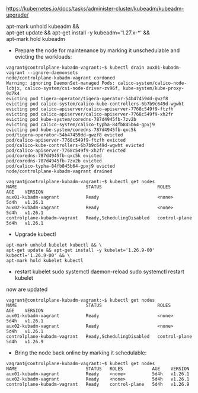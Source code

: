 
 https://kubernetes.io/docs/tasks/administer-cluster/kubeadm/kubeadm-upgrade/
 


apt-mark unhold kubeadm && \
apt-get update && apt-get install -y kubeadm='1.27.x-*' && \
apt-mark hold kubeadm

- Prepare the node for maintenance by marking it unschedulable and evicting the workloads:

```shell
vagrant@controlplane-kubadm-vagrant:~$ kubectl drain aux01-kubadm-vagrant --ignore-daemonsets
node/controlplane-kubadm-vagrant cordoned
Warning: ignoring DaemonSet-managed Pods: calico-system/calico-node-lcbjx, calico-system/csi-node-driver-zv96f, kube-system/kube-proxy-9d7k4
evicting pod tigera-operator/tigera-operator-54b47459dd-gwzf8
evicting pod calico-system/calico-kube-controllers-6b7b9c649d-wgwht
evicting pod calico-apiserver/calico-apiserver-7768c549f9-ftzfh
evicting pod calico-apiserver/calico-apiserver-7768c549f9-xh2fr
evicting pod kube-system/coredns-787d4945fb-7zv2b
evicting pod calico-system/calico-typha-84fb845b64-gpxj9
evicting pod kube-system/coredns-787d4945fb-qxc5k
pod/tigera-operator-54b47459dd-gwzf8 evicted
pod/calico-apiserver-7768c549f9-ftzfh evicted
pod/calico-kube-controllers-6b7b9c649d-wgwht evicted
pod/calico-apiserver-7768c549f9-xh2fr evicted
pod/coredns-787d4945fb-qxc5k evicted
pod/coredns-787d4945fb-7zv2b evicted
pod/calico-typha-84fb845b64-gpxj9 evicted
node/controlplane-kubadm-vagrant drained

vagrant@controlplane-kubadm-vagrant:~$ kubectl get nodes
NAME                          STATUS                     ROLES           AGE    VERSION
aux01-kubadm-vagrant          Ready                      <none>          5d4h   v1.26.1
aux02-kubadm-vagrant          Ready                      <none>          5d4h   v1.26.1
controlplane-kubadm-vagrant   Ready,SchedulingDisabled   control-plane   5d4h   v1.26.1
```

- Upgrade kubectl

```shell
apt-mark unhold kubelet kubectl && \
apt-get update && apt-get install -y kubelet='1.26.9-00' kubectl='1.26.9-00' && \
apt-mark hold kubelet kubectl
```

- restart kubelet
sudo systemctl daemon-reload
sudo systemctl restart kubelet

now are updated

```shell
vagrant@controlplane-kubadm-vagrant:~$ kubectl get nodes
NAME                          STATUS                     ROLES           AGE    VERSION
aux01-kubadm-vagrant          Ready                      <none>          5d4h   v1.26.1
aux02-kubadm-vagrant          Ready                      <none>          5d4h   v1.26.1
controlplane-kubadm-vagrant   Ready,SchedulingDisabled   control-plane   5d4h   v1.26.9
```
- Bring the node back online by marking it schedulable:

```shell
vagrant@controlplane-kubadm-vagrant:~$ kubectl get nodes
NAME                          STATUS   ROLES           AGE    VERSION
aux01-kubadm-vagrant          Ready    <none>          5d4h   v1.26.1
aux02-kubadm-vagrant          Ready    <none>          5d4h   v1.26.1
controlplane-kubadm-vagrant   Ready    control-plane   5d4h   v1.26.9
```